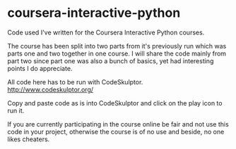# coursera-interactive-python
Code used I've written for the Coursera Interactive Python courses.

The course has been split into two parts from it's previously run which was parts one and two together in one course.
I will share the code mainly from part two since part one was also a bunch of basics, yet had interesting points I do appreciate.

All code here has to be run with CodeSkulptor. http://www.codeskulptor.org/

Copy and paste code as is into CodeSkulptor and click on the play icon to run it.

If you are currently participating in the course online be fair and not use this code in your project, otherwise the course
is of no use and beside, no one likes cheaters.

